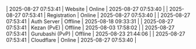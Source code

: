 | 2025-08-27 07:53:41 | Website | Online | 2025-08-27 07:53:40 |
| 2025-08-27 07:53:41 | Registration | Online | 2025-08-27 07:53:40 |
| 2025-08-27 07:53:41 | Auth Server | Offline | 2025-08-18 09:33:31 |
| 2025-08-27 07:53:41 | Kezan (PvE) | Offline | 2025-08-03 17:58:02 |
| 2025-08-27 07:53:41 | Gurubashi (PvP) | Offline | 2025-08-23 21:44:06 |
| 2025-08-27 07:53:41 | Cloudflare | Online | 2025-08-27 07:53:40 |
